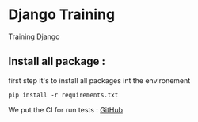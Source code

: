# Django Training
Training Django 

## Install all package : 

first step it's to install all packages int the environement
```
pip install -r requirements.txt
```

We put the CI for run tests :
[GitHub](https://github.com/YonathanGuez/django_training/blob/master/.github/workflows/pythonapp.yml)
